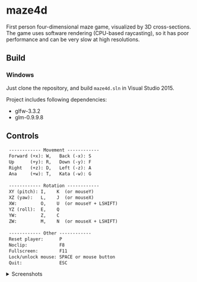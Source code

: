 # maze4d
First person four-dimensional maze game, visualized by 3D cross-sections. The game uses software rendering (CPU-based raycasting), so it has poor performance and can be very slow at high resolutions.

## Build
### Windows
Just clone the repository, and build `maze4d.sln` in Visual Studio 2015.

Project includes following dependencies:
- glfw-3.3.2
- glm-0.9.9.8

## Controls
```
 ------------ Movement ------------
 Forward (+x): W,   Back (-x): S
 Up      (+y): R,   Down (-y): F
 Right   (+z): D,   Left (-z): A
 Ana     (+w): T,   Kata (-w): G

 ------------ Rotation ------------
 XY (pitch): I,    K  (or mouseY)
 XZ (yaw):   L,    J  (or mouseX)
 XW:         O,    U  (or mouseY + LSHIFT)
 YZ (roll):  E,    Q
 YW:         Z,    C
 ZW:         M,    N  (or mouseX + LSHIFT)

 ------------ Other ------------
 Reset player:      P
 Noclip:            F8
 Fullscreen:        F11
 Lock/unlock mouse: SPACE or mouse button
 Quit:              ESC
```

<details><summary>Screenshots</summary>
  
![](/screenshots/scr1.jpg)

![](/screenshots/scr2.jpg)

![](/screenshots/scr3.jpg)
</details>
